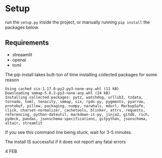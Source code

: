 # Setup

run the ```setup.py``` inside the project, or manually running ```pip install``` the packages below.
## Requirements

- streaamlit
- openai
- toml

The pip install takes butt-ton of time installing collected packages for some reason 

```
Using cached six-1.17.0-py2.py3-none-any.whl (11 kB)
Downloading smmap-5.0.2-py3-none-any.whl (24 kB)
Installing collected packages: pytz, watchdog, urllib3, tzdata, tornado, toml, tenacity, smmap, six, rpds-py, pygments, pyarrow, protobuf, pillow, packaging, numpy, narwhals, mdurl, MarkupSafe, click, charset-normalizer, cachetools, blinker, attrs, requests, referencing, python-dateutil, markdown-it-py, jinja2, gitdb, rich, pydeck, pandas, jsonschema-specifications, gitpython, jsonschema, altair, streamlit
```

If you see this command line being stuck, wait for 3-5 minutes.

The install IS successful if it does not report any fatal errors

4 FEB


